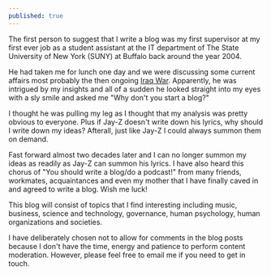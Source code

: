 ```yaml
---
published: true
---
```

The first person to suggest that I write a blog was my first supervisor at my first ever job as a student assistant at the IT department of The State University of New York (SUNY) at Buffalo back around the year 2004. 

He had taken me for lunch one day and we were discussing some current affairs most probably the then ongoing [Iraq War](https://en.wikipedia.org/wiki/Iraq_War). Apparently, he was intrigued by my insights and all of a sudden he looked straight into my eyes with a sly smile and asked me "Why don't you start a blog?" 

I thought he was pulling my leg as I thought that my analysis was pretty obvious to everyone. Plus if Jay-Z doesn't write down his lyrics, why should I write down my ideas? Afterall, just like Jay-Z I could always summon them on demand.

Fast forward almost two decades later and I can no longer summon my ideas as readily as Jay-Z can summon his lyrics. I have also heard this chorus of "You should write a blog/do a podcast!" from many friends, workmates, acquaintances and even my mother that I have finally caved in and agreed to write a blog. Wish me luck!

This blog will consist of topics that I find interesting including music, business, science and technology, governance, human psychology, human organizations and societies.

I have deliberately chosen not to allow for comments in the blog posts because I don't have the time, energy and patience to perform content moderation. However, please feel free to email me if you need to get in touch.
